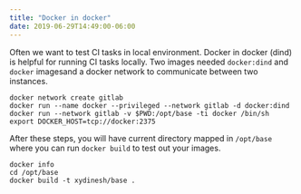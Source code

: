 ```yaml
---
title: "Docker in docker"
date: 2019-06-29T14:49:00-06:00
---
```

Often we want to test CI tasks in local environment. Docker in docker (dind) is helpful for running CI tasks locally. Two images needed `docker:dind` and `docker` imagesand a docker network to communicate between two instances.

```
docker network create gitlab
docker run --name docker --privileged --network gitlab -d docker:dind
docker run --network gitlab -v $PWD:/opt/base -ti docker /bin/sh
export DOCKER_HOST=tcp://docker:2375
```

After these steps, you will have current directory mapped in `/opt/base` where you can run `docker build` to test out your images.

```
docker info
cd /opt/base
docker build -t xydinesh/base .
```

